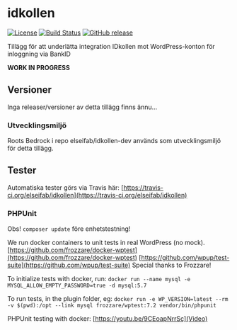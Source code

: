 # idkollen
[![License](https://img.shields.io/badge/license-MIT-blue.svg)](https://github.com/elseifab/idkollen.git)
[![Build Status](https://travis-ci.org/elseifab/idkollen.svg?branch=develop)](https://travis-ci.org/elseifab/idkollen)
[![GitHub release](https://img.shields.io/github/release/elseifab/idkollen.svg)](https://github.com/elseifab/idkollen/archive/develop.zip)

Tillägg för att underlätta integration IDkollen mot WordPress-konton för inloggning via BankID

**WORK IN PROGRESS**

## Versioner
Inga releaser/versioner av detta tillägg finns ännu...

### Utvecklingsmiljö
Roots Bedrock i repo elseifab/idkollen-dev används som utvecklingsmiljö för detta tillägg.

## Tester

Automatiska tester görs via Travis här: [https://travis-ci.org/elseifab/idkollen](https://travis-ci.org/elseifab/idkollen)

### PHPUnit
Obs! `composer update` före enhetstestning!

We run docker containers to unit tests in real WordPress (no mock).
[https://github.com/frozzare/docker-wptest](https://github.com/frozzare/docker-wptest)
[https://github.com/wpup/test-suite](https://github.com/wpup/test-suite)
Special thanks to Frozzare!

To initialize tests with docker, run: `docker run --name mysql -e MYSQL_ALLOW_EMPTY_PASSWORD=true -d mysql:5.7`

To run tests, in the plugin folder, eg: `docker run -e WP_VERSION=latest --rm -v $(pwd):/opt --link mysql frozzare/wptest:7.2 vendor/bin/phpunit`

PHPUnit testing with docker:
[https://youtu.be/9CEoapNrrSc](Video)
